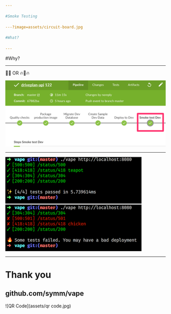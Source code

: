 ```yaml
---

#Smoke Testing

---?image=assets/circuit-board.jpg

#What?

---
```


#Why?

---

🚛💨 OR 🔥🚛🔥

![Pipeline](assets/pipeline.png)

---

![Good](assets/success.png)
![Bad](assets/failure.png)

---

# Thank you

## github.com/symm/vape

![QR Code](assets/qr code.jpg)
